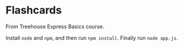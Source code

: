 # Flashcards
From Treehouse Express Basics course.

Install `node` and `npm`, and then run `npm install`. Finally run `node app.js`.

